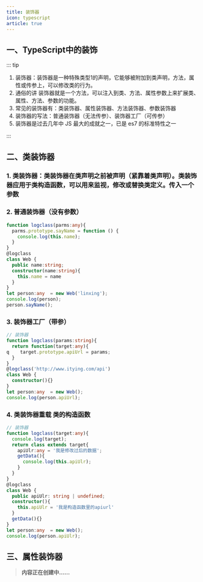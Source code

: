 ```yaml
---
title: 装饰器
icon: typescript
article: true
---
```


## 一、TypeScript中的装饰

::: tip

1. 装饰器：装饰器是一种特殊类型1的声明，它能够被附加到类声明，方法，属性或传参上，可以修改类的行为。
2. 通俗的讲 装饰器就是一个方法，可以注入到类、方法、属性参数上来扩展类、属性、方法、参数的功能。
3. 常见的装饰器有：类装饰器、属性装饰器、方法装饰器、参数装饰器
4. 装饰器的写法：普通装饰器（无法传参）、装饰器工厂（可传参）
5. 装饰器是过去几年中 JS 最大的成就之一，已是 es7 的标准特性之一

:::

## 二、类装饰器

### 1. 类装饰器：类装饰器在类声明之前被声明（紧靠着类声明）。类装饰器应用于类构造函数，可以用来监视，修改或替换类定义。传入一个参数

### 2. 普通装饰器（没有参数）

   ```typescript
   function logclass(parms:any){
     parms.prototype.sayName = function () {
       console.log(this.name);
     }
   }
   @logclass
   class Web {
     public name:string;
     constructor(name:string){
       this.name = name
     }
   }
   let person:any  = new Web('linxing');
   console.log(person);
   person.sayName();
   ```

### 3. 装饰器工厂（带参）

   ```typescript
   // 装饰器
   function logclass(params:string){
     return function(target:any){
   q    target.prototype.apiUrl = params;
     }
   }
   @logclass('http://www.itying.com/api')
   class Web {
     constructor(){}
   }
   let person:any  = new Web();
   console.log(person.apiUrl);
   ```

### 4. 类装饰器重载 类的构造函数

   ```typescript
   // 装饰器
   function logclass(target:any){
     console.log(target);
     return class extends target{
       apiUlr:any = '我是修改过后的数据';
       getData(){
         console.log(this.apiUlr);
       }
     }
   }
   @logclass
   class Web {
     public apiUlr: string | undefined;
     constructor(){
       this.apiUlr = '我是构造函数里的apiurl'
     }
     getData(){}
   }
   let person:any  = new Web();
   console.log(person.apiUlr);
   ```

## 三、属性装饰器

> **内容正在创建中……**


